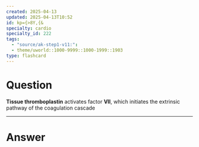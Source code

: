```yaml
---
created: 2025-04-13
updated: 2025-04-13T10:52
id: kp={>8Y,{&
specialty: cardio
specialty_id: 222
tags:
  - "source/ak-step1-v11:": 
  - theme/uworld::1000-9999::1000-1999::1903
type: flashcard
---
```


# Question
**Tissue thromboplastin** activates factor **VII**, which initiates the extrinsic pathway of the coagulation cascade

---

# Answer
